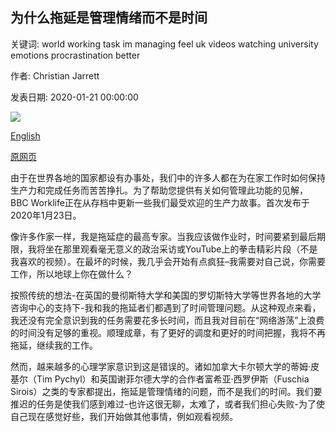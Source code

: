 ## 为什么拖延是管理情绪而不是时间

关键词: world working task im managing feel uk videos watching university emotions procrastination better

作者: Christian Jarrett

发表日期: 2020-01-21 00:00:00

![](https://ichef.bbci.co.uk/wwfeatures/live/624_351/images/live/p0/81/0h/p0810h81.jpg)

[English](Why%20procrastination%20is%20about%20managing%20emotions%2C%20not%20time.md)

[原网页](https://www.bbc.com/worklife/article/20200121-why-procrastination-is-about-managing-emotions-not-time)

由于在世界各地的国家都设有办事处，我们中的许多人都在为在家工作时如何保持生产力和完成任务而苦苦挣扎。为了帮助您提供有关如何管理此功能的见解，BBC Worklife正在从存档中更新一些我们最受欢迎的生产力故事。首次发布于2020年1月23日。

像许多作家一样，我是拖延症的最高专家。当我应该做作业时，时间要紧到最后期限，我将坐在那里观看毫无意义的政治采访或YouTube上的拳击精彩片段（不是我喜欢的视频）。在最坏的时候，我几乎会开始有点疯狂–我需要对自己说，你需要工作，所以地球上你在做什么？

按照传统的想法-在英国的曼彻斯特大学和美国的罗切斯特大学等世界各地的大学咨询中心的支持下-我和我的拖延者们都遇到了时间管理问题。从这种观点来看，我还没有完全意识到我的任务需要花多长时间，而且我对目前在“网络游荡”上浪费的时间没有足够的重视。顺理成章，有了更好的调度和更好的时间把握，我将不再拖延，继续我的工作。

然而，越来越多的心理学家意识到这是错误的。诸如加拿大卡尔顿大学的蒂姆·皮基尔（Tim Pychyl）和英国谢菲尔德大学的合作者富希亚·西罗伊斯（Fuschia Sirois）之类的专家都提出，拖延是管理情绪的问题，而不是我们的时间。我们要推迟的任务是使我们感到难过-也许这很无聊，太难了，或者我们担心失败-为了使自己现在感觉好些，我们开始做其他事情，例如观看视频。